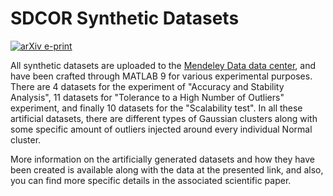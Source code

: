 # SDCOR Synthetic Datasets

[![arXiv e-print](https://img.shields.io/badge/Mendeley-DATA-yellowgreen?style=for-the-badge&logo=Mendeley&logoColor=violet)](https://data.mendeley.com/datasets/p4tx2k852r/2)

All synthetic datasets are uploaded to the [Mendeley Data data center](https://data.mendeley.com/datasets/p4tx2k852r/2), and have been crafted through MATLAB 9 for various experimental purposes. There are 4 datasets for the experiment of "Accuracy and Stability Analysis", 11 datasets for "Tolerance to a High Number of Outliers" experiment, and finally 10 datasets for the "Scalability test". In all these artificial datasets, there are different types of Gaussian clusters along with some specific amount of outliers injected around every individual Normal cluster.

More information on the artificially generated datasets and how they have been created is available along with the data at the presented link, and also, you can find more specific details in the associated scientific paper.